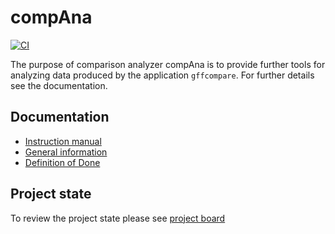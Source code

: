# compAna
[![CI](https://github.com/heidi-holappa/comparison-analyzer/actions/workflows/main.yml/badge.svg)](https://github.com/heidi-holappa/comparison-analyzer/actions/workflows/main.yml)

The purpose of comparison analyzer compAna is to provide further tools for analyzing data produced by the application `gffcompare`. For further details see the documentation. 

## Documentation
- [Instruction manual](documentation/instruction-manual.md)
- [General information](documentation/general-information.md)
- [Definition of Done](documentation/definition-of-done.md)

## Project state
To review the project state please see [project board](https://github.com/users/heidi-holappa/projects/3/)
